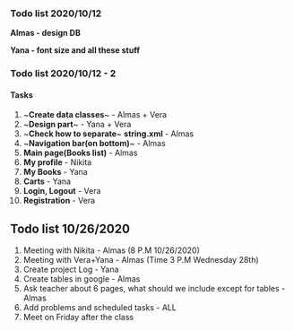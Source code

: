 ### Todo list 2020/10/12
**Almas - design DB**

**Yana - font size and all these stuff**


### Todo list 2020/10/12 - 2

#### Tasks
1. ~**Create data classes**~ - Almas + Vera
2. ~**Design part**~ - Yana + Vera
3. ~**Check how to separate**~ **string.xml** -  Almas
4. ~**Navigation bar(on bottom)**~ - Almas 
5. **Main page(Books list)** - Almas
6. **My profile** - Nikita
7. **My Books** - Yana
8. **Carts** - Yana
9. **Login, Logout** - Vera
10. **Registration** - Vera


## Todo list 10/26/2020
1. Meeting with Nikita - Almas (8 P.M 10/26/2020)
2. Meeting with Vera+Yana - Almas (Time 3 P.M Wednesday 28th)
3. Create project Log - Yana
4. Create tables in google - Almas
5. Ask teacher about 6 pages, what should we include except for tables - Almas
6. Add problems and scheduled tasks - ALL
7. Meet on Friday after the class
